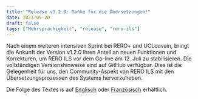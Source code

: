 ```yaml
---
title: "Release v1.2.0: Danke für die Übersetzungen!"
date: 2021-05-20
draft: false
tags: ["Mehrsprachigkeit", "release", "rero-ils"]
---
```


Nach einem weiteren intensiven Sprint bei RERO+ und UCLouvain, bringt die
Ankunft der Version v1.2.0 ihren Anteil an neuen Funktionen und Korrekturen, um
RERO ILS vor dem Go-live am 12. Juli zu stabilisieren. Die vollständigen
Versionshinweise sind auf GitHub verfügbar. Dies ist die Gelegenheit für uns,
den Community-Aspekt von RERO ILS mit den Übersetzungsprozessen des Systems
hervorzuheben.

Die Folge des Textes is auf [Englisch][1] oder [Französisch][2] erhältlich.

<!--more-->

[1]: /en/sortie-de-la-v1.2.0/
[2]: /fr/sortie-de-la-v1.2.0/
